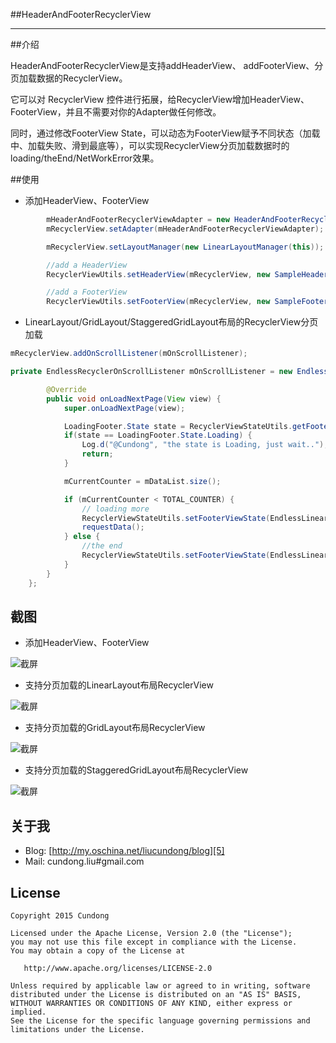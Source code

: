 ##HeaderAndFooterRecyclerView

------

##介绍

HeaderAndFooterRecyclerView是支持addHeaderView、 addFooterView、分页加载数据的RecyclerView。

它可以对 RecyclerView 控件进行拓展，给RecyclerView增加HeaderView、FooterView，并且不需要对你的Adapter做任何修改。

同时，通过修改FooterView State，可以动态为FooterView赋予不同状态（加载中、加载失败、滑到最底等），可以实现RecyclerView分页加载数据时的loading/theEnd/NetWorkError效果。

##使用

* 添加HeaderView、FooterView
```java
        mHeaderAndFooterRecyclerViewAdapter = new HeaderAndFooterRecyclerViewAdapter(mDataAdapter);
        mRecyclerView.setAdapter(mHeaderAndFooterRecyclerViewAdapter);

        mRecyclerView.setLayoutManager(new LinearLayoutManager(this));

        //add a HeaderView
        RecyclerViewUtils.setHeaderView(mRecyclerView, new SampleHeader(this));

        //add a FooterView
        RecyclerViewUtils.setFooterView(mRecyclerView, new SampleFooter(this));
```

* LinearLayout/GridLayout/StaggeredGridLayout布局的RecyclerView分页加载

```java
mRecyclerView.addOnScrollListener(mOnScrollListener);
```

```java
private EndlessRecyclerOnScrollListener mOnScrollListener = new EndlessRecyclerOnScrollListener() {

        @Override
        public void onLoadNextPage(View view) {
            super.onLoadNextPage(view);

            LoadingFooter.State state = RecyclerViewStateUtils.getFooterViewState(mRecyclerView);
            if(state == LoadingFooter.State.Loading) {
                Log.d("@Cundong", "the state is Loading, just wait..");
                return;
            }

            mCurrentCounter = mDataList.size();

            if (mCurrentCounter < TOTAL_COUNTER) {
                // loading more
                RecyclerViewStateUtils.setFooterViewState(EndlessLinearLayoutActivity.this, mRecyclerView, REQUEST_COUNT, LoadingFooter.State.Loading, null);
                requestData();
            } else {
                //the end
                RecyclerViewStateUtils.setFooterViewState(EndlessLinearLayoutActivity.this, mRecyclerView, REQUEST_COUNT, LoadingFooter.State.TheEnd, null);
            }
        }
    };
```

## 截图

* 添加HeaderView、FooterView

![截屏][1]

* 支持分页加载的LinearLayout布局RecyclerView

![截屏][2]

* 支持分页加载的GridLayout布局RecyclerView

![截屏][3]

* 支持分页加载的StaggeredGridLayout布局RecyclerView

![截屏][4]

## 关于我

* Blog: [http://my.oschina.net/liucundong/blog][5]
* Mail: cundong.liu#gmail.com

## License

    Copyright 2015 Cundong

    Licensed under the Apache License, Version 2.0 (the "License");
    you may not use this file except in compliance with the License.
    You may obtain a copy of the License at

       http://www.apache.org/licenses/LICENSE-2.0

    Unless required by applicable law or agreed to in writing, software
    distributed under the License is distributed on an "AS IS" BASIS,
    WITHOUT WARRANTIES OR CONDITIONS OF ANY KIND, either express or implied.
    See the License for the specific language governing permissions and
    limitations under the License.

  [1]: https://raw.githubusercontent.com/cundong/HeaderAndFooterRecyclerView/master/art/art1.png
  [2]: https://raw.githubusercontent.com/cundong/HeaderAndFooterRecyclerView/master/art/art2.png
  [3]: https://raw.githubusercontent.com/cundong/HeaderAndFooterRecyclerView/master/art/art3.png
  [4]: https://raw.githubusercontent.com/cundong/HeaderAndFooterRecyclerView/master/art/art4.png
  [5]: http://my.oschina.net/liucundong/blog
